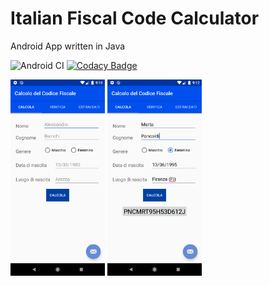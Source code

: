 # Italian Fiscal Code Calculator
Android App written in Java

![Android CI](https://github.com/martapanc/ItalianFiscalCodeCalculatorApp/workflows/Android%20CI/badge.svg) [![Codacy Badge](https://app.codacy.com/project/badge/Grade/5933af8302d24b38878feb45639cf13c)](https://www.codacy.com/manual/martapanc/ItalianFiscalCodeCalculatorApp?utm_source=github.com&amp;utm_medium=referral&amp;utm_content=martapanc/ItalianFiscalCodeCalculatorApp&amp;utm_campaign=Badge_Grade)

<img src="app/src/main/assets/samples/Screenshot_1592079047.png" width="30%"/> <img src="app/src/main/assets/samples/Screenshot_1592079170.png" width="30%"/>

